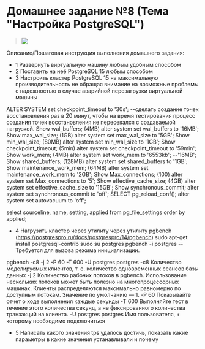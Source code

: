 # Домашнее задание №8 (Тема "Настройка PostgreSQL")

  > <img src="pic/1.JPG" align="center" />

Описание/Пошаговая инструкция выполнения домашнего задания:

* 1 Развернуть виртуальную машину любым удобным способом
* 2 Поставить на неё PostgreSQL 15 любым способом
* 3 Настроить кластер PostgreSQL 15 на максимальную производительность не обращая внимание на возможные проблемы с надежностью в случае аварийной перезагрузки виртуальной машины

ALTER SYSTEM set checkpoint_timeout to '30s'; --сделать создание точек восстановления раз в 20 минут, чтобы на время тестирования процесс создания точек восстановления не пересекался с создаваемой нагрузкой.
Show wal_buffers; (4MB)
 alter system set wal_buffers to '16MB';
Show max_wal_size; (1GB)
alter system set max_wal_size to '5GB';
Show min_wal_size; (80MB)
alter system set min_wal_size to '1GB';
Show checkpoint_timeout; (5min)
alter system set checkpoint_timeout to '59min';
Show work_mem; (4MB)
alter system set work_mem to '6553kb'; --'16MB';
Show shared_buffers; (128MB)
alter system set shared_buffers to '1GB';
Show maintenance_work_mem; (64MB)
alter system set maintenance_work_mem to '2GB';
Show Max_connections; (100)
alter system set Max_connections to '5';
Show effective_cache_size; (4GB)
alter system set effective_cache_size to '15GB';
Show synchronous_commit;
alter system set synchronous_commit to 'off';
SELECT pg_reload_conf();
alter system set autovacuum to 'off';

select sourceline, name, setting, applied from pg_file_settings order by applied;
* 4 Нагрузить кластер через утилиту через утилиту pgbench (https://postgrespro.ru/docs/postgrespro/14/pgbench)
sudo apt-get install postgresql-contrib
sudo su postgres
pgbench -i postgres -- Требуется для вызова режима инициализации.

pgbench -c8 -j 2 -P 60 -T 600 -U postgres postgres
-c8 Количество моделируемых клиентов, т. е. количество одновременных сеансов базы данных
-j 2 Количество рабочих потоков в pgbench. Использование нескольких потоков может быть полезно на многопроцессорных машинах. Клиенты распределяются максимально равномерно по доступным потокам. Значение по умолчанию — 1.
-P 60  Показывайте отчет о ходе выполнения каждые секунды
-T 600  Выполняйте тест в течение этого количества секунд, а не фиксированного количества транзакций на клиента.
-U postgres postgres  Имя пользователя, к которому необходимо подключиться

* 5 Написать какого значения tps удалось достичь, показать какие параметры в какие значения устанавливали и почему



